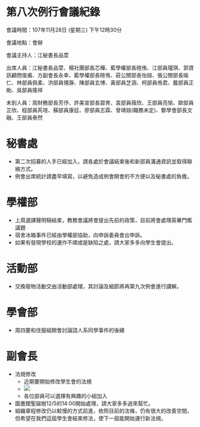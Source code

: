 第八次例行會議紀錄
===
會議時間：107年11月28日 (星期三) 下午12時30分

會議地點：會辦

會議主持人：江秘書長品萱

出席人員：江秘書長品萱、楊社團部長芯樺、藍學權部長暄侑、江部員瓏琪、郭資訊顧問俊甫、方副會長永幸、藍學權部長暄侑、莊公關部長怡媗、張公關部長喻仁、林部員佩柔、洪部員翎瀞、陳部員玄博、黃部員芝涵、柯部員侑君、戴部員正勛、吳部員隆祥

未到人員：周財務部長芳伃、許美宣部長碧育、袁部員薇欣、王部員亮愉、歐部員芷欣、程部員芮瑄、蘇部員康廷、廖部員志霖、曾靖媗(職務未定)、鄭學會部長文融、王部員泰然



# 秘書處

- 第二次招募的人手已經加入，請各處於會議結束後和新部員溝通資訊並取得聯絡方式。
- 例會出席統計請盡早填寫，以避免造成例會開會的不方便以及秘書處的負擔。

# 學權部

- 上周選課聲明稿結束，教務會議將會提出先前的政策，目前將會處理英畢門檻議題
- 宿舍冰箱事件已經由學權部協助，向申訴委員會出申訴。
- 如果有發現學校的運作不順或是缺陷之處，請大家多多向學生會提出。

# 活動部

- 交換廢物活動交由活動部處理，其討論及細節將再第九次例會進行講解。

# 學會部

- 周四要和住服組開會討論諮人系同學事件的後續

# 副會長

- 法規修改
    - 近期要開始修改學生會的法規
    - ![](https://i.imgur.com/AwxrtT0.jpg)
    - 各位部員可以選擇有興趣的小組加入
- 圖書館聖誕樹12/5的14:00開始處理，請大家多多過來幫忙。
- 組織章程修改仍以較慢的方式前進，依照目前的法條，仍有很大的改善空間，但希望在我們這屆學生會結束修法，使下一屆能開始運行新法規。
